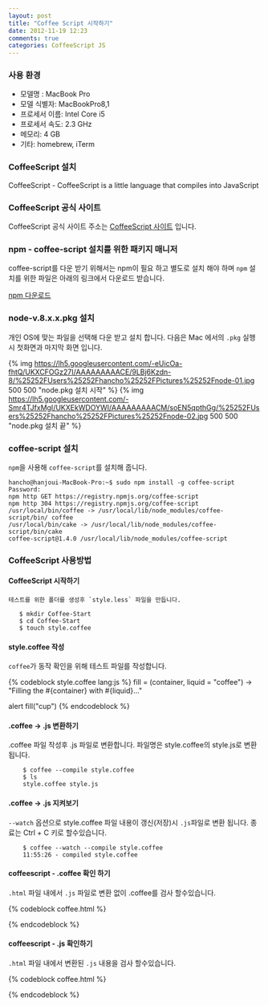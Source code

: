 ```yaml
---
layout: post
title: "Coffee Script 시작하기"
date: 2012-11-19 12:23
comments: true
categories: CoffeeScript JS
---
```


### 사용 환경

  - 모델명    :     MacBook Pro
  - 모델 식별자:	  MacBookPro8,1
  - 프로세서 이름:   Intel Core i5
  - 프로세서 속도:	2.3 GHz
  - 메모리:	       4 GB
  - 기타: homebrew, iTerm

### CoffeeScript 설치

CoffeeScript - CoffeeScript is a little language that compiles into JavaScript

### CoffeeScript 공식 사이트

CoffeeScript 공식 사이트 주소는 [CoffeeScript 사이트](http://coffeescript.org/)
입니다.

### npm - coffee-script 설치를 위한 패키지 매니저

coffee-script를 다운 받기 위해서는 npm이 필요 하고 별도로 설치 해야 하며
`npm` 설치를 위한 파일은 아래의 링크에서 다운로드 받습니다.

[npm 다운로드](http://nodejs.org/download/)

### node-v.8.x.x.pkg 설치

개인 OS에 맞는 파일을 선택해 다운 받고 설치 합니다. 다음은 Mac 에서의
`.pkg` 실행시 첫화면과 마지막 화면 입니다.

{% img https://lh5.googleusercontent.com/-eUicOa-fhtQ/UKXCFOGz27I/AAAAAAAAACE/9LBj6Kzdn-8/%25252FUsers%25252Fhancho%25252FPictures%25252Fnode-01.jpg 500 500 "node.pkg 설치 시작" %}
{% img https://lh5.googleusercontent.com/-Smr4TJfxMgI/UKXEkWDOYWI/AAAAAAAAACM/soEN5qpthGg/%25252FUsers%25252Fhancho%25252FPictures%25252Fnode-02.jpg 500 500 "node.pkg 설치 끝" %}

### coffee-script 설치

`npm`을 사용해 `coffee-script`를 설치해 줍니다.

	hancho@hanjoui-MacBook-Pro:~$ sudo npm install -g coffee-script
	Password:
	npm http GET https://registry.npmjs.org/coffee-script
	npm http 304 https://registry.npmjs.org/coffee-script
	/usr/local/bin/coffee -> /usr/local/lib/node_modules/coffee-script/bin/	coffee
	/usr/local/bin/cake -> /usr/local/lib/node_modules/coffee-script/bin/cake
	coffee-script@1.4.0 /usr/local/lib/node_modules/coffee-script

### CoffeeScript 사용방법

#### CoffeeScript 시작하기

    테스트를 위한 폴더를 생성후 `style.less` 파일을 만듭니다.

       $ mkdir Coffee-Start
       $ cd Coffee-Start
       $ touch style.coffee

#### style.coffee 작성

`coffee`가 동작 확인을 위해 테스트 파일를 작성합니다.

{% codeblock style.coffee lang:js %}
fill = (container, liquid = "coffee") ->
  "Filling the #{container} with #{liquid}..."

alert fill("cup")
{% endcodeblock %}

#### .coffee -> .js 변환하기

  .coffee 파일 작성후 .js 파일로 변환합니다. 파일명은 style.coffee의 style.js로 변환됩니다.

        $ coffee --compile style.coffee
        $ ls
        style.coffee style.js

#### .coffee -> .js 지켜보기

  `--watch` 옵션으로 style.coffee 파일 내용이 갱신(저장)시 
  `.js`파일로 변환 됩니다. 종료는 Ctrl + C 키로 할수있습니다.

        $ coffee --watch --compile style.coffee
        11:55:26 - compiled style.coffee

#### coffeescript - .coffee 확인 하기

`.html` 파일 내에서 `.js` 파일로 변환 없이 .coffee를 검사 할수있습니다.

{% codeblock coffee.html %}
<html>
  <head>
  <script src="http://jashkenas.github.com/coffee-script/extras/coffee-script.js" type="text/javascript" charset="utf-8"></script>
  <script type="text/coffeescript">
    fill = (container, liquid = "coffee") ->
      "Filling the #{container} with #{liquid}..."

    alert fill("cup")
  </script>
  </head>

  <body>
  </body>
</html>
{% endcodeblock %}

#### coffeescript - .js 확인하기

`.html` 파일 내에서 변환된 `.js` 내용을 검사 할수있습니다.

{% codeblock coffee.html %}
<html>
  <head>
  <script src="http://jashkenas.github.com/coffee-script/extras/coffee-script.js" type="text/javascript" charset="utf-8"></script>
  <script>
    var fill;

    fill = function(container, liquid) {
      if (liquid == null) {
        liquid = "coffee";
      }

      return "Filling the " + container + " with " + liquid + "...";
    };

    alert(fill("cup"));
  </script>
  </head>

  <body>
  </body>
</html>
{% endcodeblock %}
